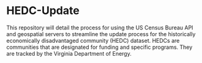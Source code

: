 # HEDC-Update
This repository will detail the process for using the US Census Bureau API and geospatial servers to streamline the update process for the historically economically disadvantaged community (HEDC) dataset. HEDCs are communities that are designated for funding and specific programs. They are tracked by the Virginia Department of Energy.
